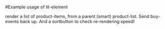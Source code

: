 #Example usage of lit-element

render a list of product-items, from a parent (smart) product-list. Send buy-events back up. And a sortbutton to check re-rendering speed!